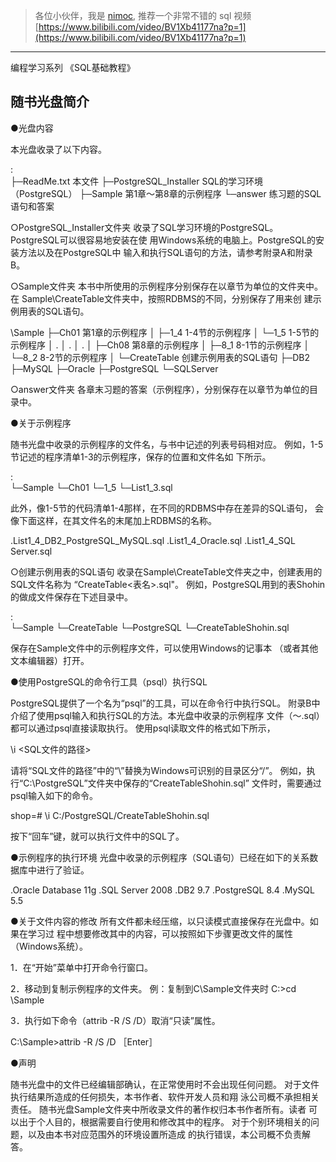 > 各位小伙伴，我是 [nimoc](https://github.com/nimoc), 推荐一个非常不错的 sql 视频 [https://www.bilibili.com/video/BV1Xb41177na?p=1](https://www.bilibili.com/video/BV1Xb41177na?p=1)

------------------------------------------------------------
编程学习系列
《SQL基础教程》

随书光盘简介
------------------------------------------------------------

●光盘内容

本光盘收录了以下内容。

:\
├─ReadMe.txt            本文件
├─PostgreSQL_Installer  SQL的学习环境（PostgreSQL）
├─Sample                第1章〜第8章的示例程序
└─answer                练习题的SQL语句和答案

○PostgreSQL_Installer文件夹
收录了SQL学习环境的PostgreSQL。PostgreSQL可以很容易地安装在使
用Windows系统的电脑上。PostgreSQL的安装方法以及在PostgreSQL中
输入和执行SQL语句的方法，请参考附录A和附录B。

○Sample文件夹
本书中所使用的示例程序分别保存在以章节为单位的文件夹中。在
Sample\CreateTable文件夹中，按照RDBMS的不同，分别保存了用来创
建示例用表的SQL语句。

\Sample
 ├─Ch01     第1章的示例程序
 │  ├─1_4  1-4节的示例程序
 │  └─1_5  1-5节的示例程序
 │      .
 │      .
 │      .
 │
 ├─Ch08     第8章的示例程序
 │  ├─8_1  8-1节的示例程序
 │  └─8_2  8-2节的示例程序
 │
 └─CreateTable  创建示例用表的SQL语句
     ├─DB2
     ├─MySQL
     ├─Oracle
     ├─PostgreSQL
     └─SQLServer

○answer文件夹
各章末习题的答案（示例程序），分别保存在以章节为单位的目录中。


●关于示例程序

随书光盘中收录的示例程序的文件名，与书中记述的列表号码相对应。
例如，1-5节记述的程序清单1-3的示例程序，保存的位置和文件名如
下所示。

:\
└─Sample
    └─Ch01
        └─1_5
            └─List1_3.sql

此外，像1-5节的代码清单1-4那样，在不同的RDBMS中存在差异的SQL语句，
会像下面这样，在其文件名的末尾加上RDBMS的名称。

.List1_4_DB2_PostgreSQL_MySQL.sql
.List1_4_Oracle.sql
.List1_4_SQL Server.sql

○创建示例用表的SQL语句
收录在Sample\CreateTable文件夹之中，创建表用的SQL文件名称为
“CreateTable<表名>.sql"。
例如，PostgreSQL用到的表Shohin的做成文件保存在下述目录中。

:\
└─Sample
    └─CreateTable
        └─PostgreSQL
            └─CreateTableShohin.sql

保存在Sample文件中的示例程序文件，可以使用Windows的记事本
（或者其他文本编辑器）打开。


●使用PostgreSQL的命令行工具（psql）执行SQL

PostgreSQL提供了一个名为“psql”的工具，可以在命令行中执行SQL。
附录B中介绍了使用psql输入和执行SQL的方法。本光盘中收录的示例程序
文件（〜.sql）都可以通过psql直接读取执行。
使用psql读取文件的格式如下所示，

\i <SQL文件的路径>

请将“SQL文件的路径”中的“\”替换为Windows可识别的目录区分“/”。
例如，执行“C:\PostgreSQL”文件夹中保存的“CreateTableShohin.sql”
文件时，需要通过psql输入如下的命令。

shop=# \i C:/PostgreSQL/CreateTableShohin.sql

按下“回车”键，就可以执行文件中的SQL了。


●示例程序的执行环境
光盘中收录的示例程序（SQL语句）已经在如下的关系数据库中进行了验证。

.Oracle Database 11g
.SQL Server 2008
.DB2 9.7
.PostgreSQL 8.4
.MySQL 5.5


●关于文件内容的修改
所有文件都未经压缩，以只读模式直接保存在光盘中。如果在学习过
程中想要修改其中的内容，可以按照如下步骤更改文件的属性
（Windows系统）。

1．在“开始”菜单中打开命令行窗口。

2．移动到复制示例程序的文件夹。
例：复制到C\Sample文件夹时
  C:\>cd \Sample

3．执行如下命令（attrib -R  /S /D）取消“只读”属性。

  C:\Sample>attrib -R  /S /D  ［Enter］


●声明

随书光盘中的文件已经编辑部确认，在正常使用时不会出现任何问题。
对于文件执行结果所造成的任何损失，本书作者、软件开发人员和翔
泳公司概不承担相关责任。
随书光盘Sample文件夹中所收录文件的著作权归本书作者所有。读者
可以出于个人目的，根据需要自行使用和修改其中的程序。
对于个别环境相关的问题，以及由本书对应范围外的环境设置所造成
的执行错误，本公司概不负责解答。
